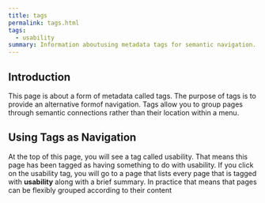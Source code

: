 ```yaml
---
title: tags
permalink: tags.html
tags:  
  - usability
summary: Information aboutusing metadata tags for semantic navigation.
---
```

## Introduction  
This page is about a form of metadata called tags. The purpose of tags is to provide an alternative formof navigation. Tags allow you to group pages through semantic connections rather than their location within a menu.  

## Using Tags as Navigation  
At the top of this page, you will see a tag called usability. That means this page has been tagged as having something to do with usability. If you click on the usability tag, you will go to a page that lists every page that is tagged with **usability** along with a brief summary. In practice that means that pages can be flexibly grouped according to their content 